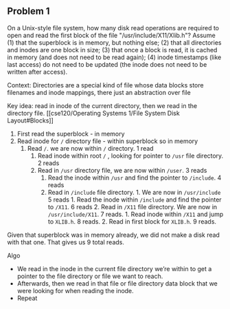 ## Problem 1
On a Unix-style file system, how many disk read operations are required to open and read the first block of the file "/usr/include/X11/Xlib.h"? Assume (1) that the superblock is in memory, but nothing else; (2) that all directories and inodes are one block in size; (3) that once a block is read, it is cached in memory (and does not need to be read again); (4) inode timestamps (like last access) do not need to be updated (the inode does not need to be written after access).

Context:
Directories are a special kind of file whose data blocks store filenames and inode mappings, there just an abstraction over file

Key idea: read in inode of the current directory, then we read in the directory file.
[[cse120/Operating Systems 1/File System Disk Layout#Blocks]]

1. First read the superblock - in memory
2. Read inode for `/` directory file - within superblock so in memory
	1. Read `/`. we are now within `/` directory. 1 read
		1. Read inode within root `/` , looking for pointer to `/usr`  file directory. 2 reads
		2. Read in `/usr` directory file, we are now within `/user`. 3 reads
			1. Read the inode within `/usr` and find the pointer to `/include`. 4 reads
			2. Read in `/include` file directory. 1. We are now in `/usr/include` 5 reads
					1. Read the inode within `/include` and find the pointer to `/X11`. 6 reads
					2. Read in `/X11` file directory. We are now in `/usr/include/X11`. 7 reads. 
							1. Read inode within `/X11` and jump to `XLIB.h`. 8 reads.
							2. Read in first block for `XLIB.h`. 9 reads.

Given that superblock was in memory already, we did not make a disk read with that one. That gives us 9 total reads. 

Algo
- We read in the inode in the current file directory we’re within to get a pointer to the file directory or file we want to reach. 
- Afterwards, then we read in that file or file directory data block that we were looking for when reading the inode.
- Repeat